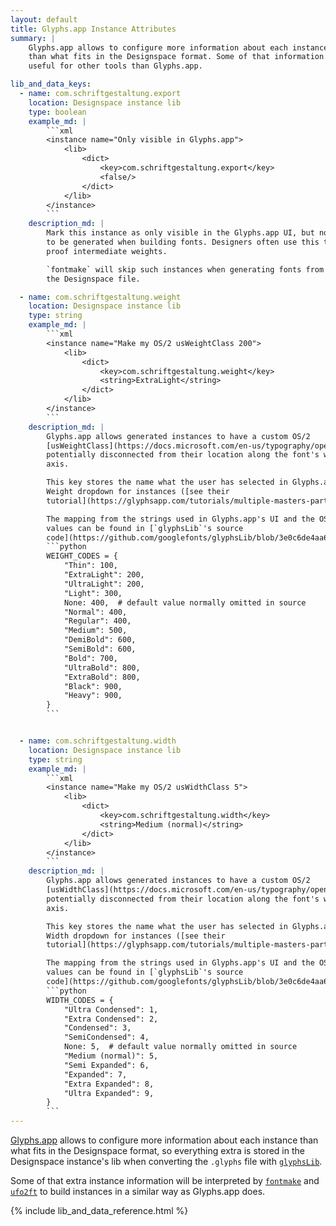```yaml
---
layout: default
title: Glyphs.app Instance Attributes
summary: |
    Glyphs.app allows to configure more information about each instance
    than what fits in the Designspace format. Some of that information is
    useful for other tools than Glyphs.app.

lib_and_data_keys:
  - name: com.schriftgestaltung.export
    location: Designspace instance lib
    type: boolean
    example_md: |
        ```xml
        <instance name="Only visible in Glyphs.app">
            <lib>
                <dict>
                    <key>com.schriftgestaltung.export</key>
                    <false/>
                </dict>
            </lib>
        </instance>
        ```
    description_md: |
        Mark this instance as only visible in the Glyphs.app UI, but not
        to be generated when building fonts. Designers often use this to
        proof intermediate weights.

        `fontmake` will skip such instances when generating fonts from
        the Designspace file.

  - name: com.schriftgestaltung.weight
    location: Designspace instance lib
    type: string
    example_md: |
        ```xml
        <instance name="Make my OS/2 usWeightClass 200">
            <lib>
                <dict>
                    <key>com.schriftgestaltung.weight</key>
                    <string>ExtraLight</string>
                </dict>
            </lib>
        </instance>
        ```
    description_md: |
        Glyphs.app allows generated instances to have a custom OS/2
        [usWeightClass](https://docs.microsoft.com/en-us/typography/opentype/spec/os2#usweightclass),
        potentially disconnected from their location along the font's weight
        axis.

        This key stores the name what the user has selected in Glyphs.app's
        Weight dropdown for instances ([see their
        tutorial](https://glyphsapp.com/tutorials/multiple-masters-part-3-setting-up-instances)).

        The mapping from the strings used in Glyphs.app's UI and the OS/2
        values can be found in [`glyphsLib`'s source
        code](https://github.com/googlefonts/glyphsLib/blob/3e0c6de4aa657156428ccc63dd4576f6cc706563/Lib/glyphsLib/classes.py#L210-L226):
        ```python
        WEIGHT_CODES = {
            "Thin": 100,
            "ExtraLight": 200,
            "UltraLight": 200,
            "Light": 300,
            None: 400,  # default value normally omitted in source
            "Normal": 400,
            "Regular": 400,
            "Medium": 500,
            "DemiBold": 600,
            "SemiBold": 600,
            "Bold": 700,
            "UltraBold": 800,
            "ExtraBold": 800,
            "Black": 900,
            "Heavy": 900,
        }
        ```


  - name: com.schriftgestaltung.width
    location: Designspace instance lib
    type: string
    example_md: |
        ```xml
        <instance name="Make my OS/2 usWidthClass 5">
            <lib>
                <dict>
                    <key>com.schriftgestaltung.width</key>
                    <string>Medium (normal)</string>
                </dict>
            </lib>
        </instance>
        ```
    description_md: |
        Glyphs.app allows generated instances to have a custom OS/2
        [usWidthClass](https://docs.microsoft.com/en-us/typography/opentype/spec/os2#uswidthclass),
        potentially disconnected from their location along the font's width
        axis.

        This key stores the name what the user has selected in Glyphs.app's
        Width dropdown for instances ([see their
        tutorial](https://glyphsapp.com/tutorials/multiple-masters-part-3-setting-up-instances)).

        The mapping from the strings used in Glyphs.app's UI and the OS/2
        values can be found in [`glyphsLib`'s source
        code](https://github.com/googlefonts/glyphsLib/blob/3e0c6de4aa657156428ccc63dd4576f6cc706563/Lib/glyphsLib/classes.py#L228-L239):
        ```python
        WIDTH_CODES = {
            "Ultra Condensed": 1,
            "Extra Condensed": 2,
            "Condensed": 3,
            "SemiCondensed": 4,
            None: 5,  # default value normally omitted in source
            "Medium (normal)": 5,
            "Semi Expanded": 6,
            "Expanded": 7,
            "Extra Expanded": 8,
            "Ultra Expanded": 9,
        }
        ```
---
```


[Glyphs.app](https://glyphsapp.com/) allows to configure more information
about each instance than what fits in the Designspace format, so everything
extra is stored in the Designspace instance's lib when converting the
`.glyphs` file with [`glyphsLib`](https://github.com/googlefonts/glyphsLib).

Some of that extra instance information will be interpreted by
[`fontmake`](https://github.com/googlefonts/fontmake) and
[`ufo2ft`](https://github.com/googlefonts/ufo2ft) to build instances in a
similar way as Glyphs.app does.

{% include lib_and_data_reference.html %}
